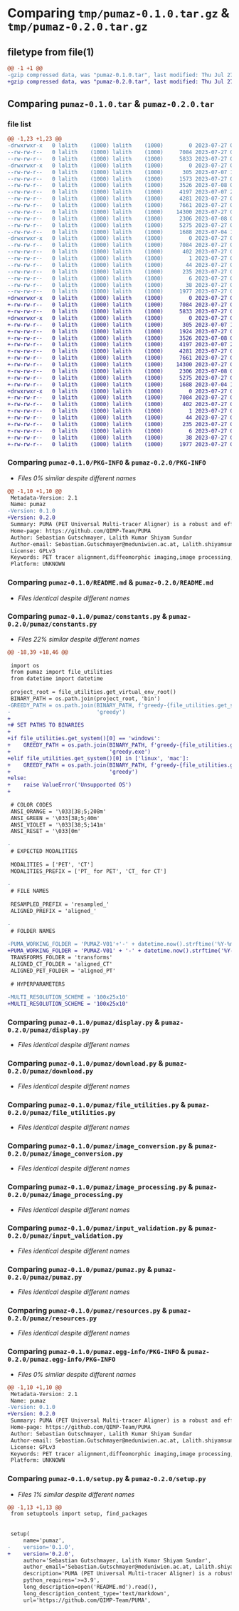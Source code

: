 # Comparing `tmp/pumaz-0.1.0.tar.gz` & `tmp/pumaz-0.2.0.tar.gz`

## filetype from file(1)

```diff
@@ -1 +1 @@
-gzip compressed data, was "pumaz-0.1.0.tar", last modified: Thu Jul 27 07:36:53 2023, max compression
+gzip compressed data, was "pumaz-0.2.0.tar", last modified: Thu Jul 27 08:18:30 2023, max compression
```

## Comparing `pumaz-0.1.0.tar` & `pumaz-0.2.0.tar`

### file list

```diff
@@ -1,23 +1,23 @@
-drwxrwxr-x   0 lalith    (1000) lalith    (1000)        0 2023-07-27 07:36:53.424714 pumaz-0.1.0/
--rw-rw-r--   0 lalith    (1000) lalith    (1000)     7084 2023-07-27 07:36:53.424714 pumaz-0.1.0/PKG-INFO
--rw-rw-r--   0 lalith    (1000) lalith    (1000)     5833 2023-07-27 07:34:55.000000 pumaz-0.1.0/README.md
-drwxrwxr-x   0 lalith    (1000) lalith    (1000)        0 2023-07-27 07:36:53.424714 pumaz-0.1.0/pumaz/
--rw-rw-r--   0 lalith    (1000) lalith    (1000)      305 2023-07-07 18:44:14.000000 pumaz-0.1.0/pumaz/__init__.py
--rw-rw-r--   0 lalith    (1000) lalith    (1000)     1573 2023-07-27 07:34:55.000000 pumaz-0.1.0/pumaz/constants.py
--rw-rw-r--   0 lalith    (1000) lalith    (1000)     3526 2023-07-08 08:44:00.000000 pumaz-0.1.0/pumaz/display.py
--rw-rw-r--   0 lalith    (1000) lalith    (1000)     4197 2023-07-07 20:08:58.000000 pumaz-0.1.0/pumaz/download.py
--rw-rw-r--   0 lalith    (1000) lalith    (1000)     4281 2023-07-27 07:34:55.000000 pumaz-0.1.0/pumaz/file_utilities.py
--rw-rw-r--   0 lalith    (1000) lalith    (1000)     7661 2023-07-27 07:34:55.000000 pumaz-0.1.0/pumaz/image_conversion.py
--rw-rw-r--   0 lalith    (1000) lalith    (1000)    14300 2023-07-27 07:34:55.000000 pumaz-0.1.0/pumaz/image_processing.py
--rw-rw-r--   0 lalith    (1000) lalith    (1000)     2306 2023-07-08 08:25:48.000000 pumaz-0.1.0/pumaz/input_validation.py
--rw-rw-r--   0 lalith    (1000) lalith    (1000)     5275 2023-07-27 07:34:55.000000 pumaz-0.1.0/pumaz/pumaz.py
--rw-rw-r--   0 lalith    (1000) lalith    (1000)     1688 2023-07-04 19:36:14.000000 pumaz-0.1.0/pumaz/resources.py
-drwxrwxr-x   0 lalith    (1000) lalith    (1000)        0 2023-07-27 07:36:53.424714 pumaz-0.1.0/pumaz.egg-info/
--rw-rw-r--   0 lalith    (1000) lalith    (1000)     7084 2023-07-27 07:36:53.000000 pumaz-0.1.0/pumaz.egg-info/PKG-INFO
--rw-rw-r--   0 lalith    (1000) lalith    (1000)      402 2023-07-27 07:36:53.000000 pumaz-0.1.0/pumaz.egg-info/SOURCES.txt
--rw-rw-r--   0 lalith    (1000) lalith    (1000)        1 2023-07-27 07:36:53.000000 pumaz-0.1.0/pumaz.egg-info/dependency_links.txt
--rw-rw-r--   0 lalith    (1000) lalith    (1000)       44 2023-07-27 07:36:53.000000 pumaz-0.1.0/pumaz.egg-info/entry_points.txt
--rw-rw-r--   0 lalith    (1000) lalith    (1000)      235 2023-07-27 07:36:53.000000 pumaz-0.1.0/pumaz.egg-info/requires.txt
--rw-rw-r--   0 lalith    (1000) lalith    (1000)        6 2023-07-27 07:36:53.000000 pumaz-0.1.0/pumaz.egg-info/top_level.txt
--rw-rw-r--   0 lalith    (1000) lalith    (1000)       38 2023-07-27 07:36:53.424714 pumaz-0.1.0/setup.cfg
--rw-rw-r--   0 lalith    (1000) lalith    (1000)     1977 2023-07-27 07:36:49.000000 pumaz-0.1.0/setup.py
+drwxrwxr-x   0 lalith    (1000) lalith    (1000)        0 2023-07-27 08:18:30.452992 pumaz-0.2.0/
+-rw-rw-r--   0 lalith    (1000) lalith    (1000)     7084 2023-07-27 08:18:30.452992 pumaz-0.2.0/PKG-INFO
+-rw-rw-r--   0 lalith    (1000) lalith    (1000)     5833 2023-07-27 07:34:55.000000 pumaz-0.2.0/README.md
+drwxrwxr-x   0 lalith    (1000) lalith    (1000)        0 2023-07-27 08:18:30.452992 pumaz-0.2.0/pumaz/
+-rw-rw-r--   0 lalith    (1000) lalith    (1000)      305 2023-07-07 18:44:14.000000 pumaz-0.2.0/pumaz/__init__.py
+-rw-rw-r--   0 lalith    (1000) lalith    (1000)     1924 2023-07-27 08:14:47.000000 pumaz-0.2.0/pumaz/constants.py
+-rw-rw-r--   0 lalith    (1000) lalith    (1000)     3526 2023-07-08 08:44:00.000000 pumaz-0.2.0/pumaz/display.py
+-rw-rw-r--   0 lalith    (1000) lalith    (1000)     4197 2023-07-07 20:08:58.000000 pumaz-0.2.0/pumaz/download.py
+-rw-rw-r--   0 lalith    (1000) lalith    (1000)     4281 2023-07-27 07:34:55.000000 pumaz-0.2.0/pumaz/file_utilities.py
+-rw-rw-r--   0 lalith    (1000) lalith    (1000)     7661 2023-07-27 07:34:55.000000 pumaz-0.2.0/pumaz/image_conversion.py
+-rw-rw-r--   0 lalith    (1000) lalith    (1000)    14300 2023-07-27 07:34:55.000000 pumaz-0.2.0/pumaz/image_processing.py
+-rw-rw-r--   0 lalith    (1000) lalith    (1000)     2306 2023-07-08 08:25:48.000000 pumaz-0.2.0/pumaz/input_validation.py
+-rw-rw-r--   0 lalith    (1000) lalith    (1000)     5275 2023-07-27 07:34:55.000000 pumaz-0.2.0/pumaz/pumaz.py
+-rw-rw-r--   0 lalith    (1000) lalith    (1000)     1688 2023-07-04 19:36:14.000000 pumaz-0.2.0/pumaz/resources.py
+drwxrwxr-x   0 lalith    (1000) lalith    (1000)        0 2023-07-27 08:18:30.452992 pumaz-0.2.0/pumaz.egg-info/
+-rw-rw-r--   0 lalith    (1000) lalith    (1000)     7084 2023-07-27 08:18:30.000000 pumaz-0.2.0/pumaz.egg-info/PKG-INFO
+-rw-rw-r--   0 lalith    (1000) lalith    (1000)      402 2023-07-27 08:18:30.000000 pumaz-0.2.0/pumaz.egg-info/SOURCES.txt
+-rw-rw-r--   0 lalith    (1000) lalith    (1000)        1 2023-07-27 08:18:30.000000 pumaz-0.2.0/pumaz.egg-info/dependency_links.txt
+-rw-rw-r--   0 lalith    (1000) lalith    (1000)       44 2023-07-27 08:18:30.000000 pumaz-0.2.0/pumaz.egg-info/entry_points.txt
+-rw-rw-r--   0 lalith    (1000) lalith    (1000)      235 2023-07-27 08:18:30.000000 pumaz-0.2.0/pumaz.egg-info/requires.txt
+-rw-rw-r--   0 lalith    (1000) lalith    (1000)        6 2023-07-27 08:18:30.000000 pumaz-0.2.0/pumaz.egg-info/top_level.txt
+-rw-rw-r--   0 lalith    (1000) lalith    (1000)       38 2023-07-27 08:18:30.452992 pumaz-0.2.0/setup.cfg
+-rw-rw-r--   0 lalith    (1000) lalith    (1000)     1977 2023-07-27 08:17:33.000000 pumaz-0.2.0/setup.py
```

### Comparing `pumaz-0.1.0/PKG-INFO` & `pumaz-0.2.0/PKG-INFO`

 * *Files 0% similar despite different names*

```diff
@@ -1,10 +1,10 @@
 Metadata-Version: 2.1
 Name: pumaz
-Version: 0.1.0
+Version: 0.2.0
 Summary: PUMA (PET Universal Multi-tracer Aligner) is a robust and efficient tool for aligning images from different PET tracers. It leverages advanced diffeomorphic imaging techniques to offer high-precision alignment for multiplexed tracer images. PUMA aims to significantly enhance the accuracy and reproducibility of PET image studies.
 Home-page: https://github.com/QIMP-Team/PUMA
 Author: Sebastian Gutschmayer, Lalith Kumar Shiyam Sundar
 Author-email: Sebastian.Gutschmayer@meduniwien.ac.at, Lalith.shiyamsundar@meduniwien.ac.at
 License: GPLv3
 Keywords: PET tracer alignment,diffeomorphic imaging,image processing,multiplexed tracers
 Platform: UNKNOWN
```

### Comparing `pumaz-0.1.0/README.md` & `pumaz-0.2.0/README.md`

 * *Files identical despite different names*

### Comparing `pumaz-0.1.0/pumaz/constants.py` & `pumaz-0.2.0/pumaz/constants.py`

 * *Files 22% similar despite different names*

```diff
@@ -18,39 +18,46 @@
 
 import os
 from pumaz import file_utilities
 from datetime import datetime
 
 project_root = file_utilities.get_virtual_env_root()
 BINARY_PATH = os.path.join(project_root, 'bin')
-GREEDY_PATH = os.path.join(BINARY_PATH, f'greedy-{file_utilities.get_system()[0]}-{file_utilities.get_system()[1]}',
-                           'greedy')
+
+# SET PATHS TO BINARIES
+
+if file_utilities.get_system()[0] == 'windows':
+    GREEDY_PATH = os.path.join(BINARY_PATH, f'greedy-{file_utilities.get_system()[0]}-{file_utilities.get_system()[1]}',
+                               'greedy.exe')
+elif file_utilities.get_system()[0] in ['linux', 'mac']:
+    GREEDY_PATH = os.path.join(BINARY_PATH, f'greedy-{file_utilities.get_system()[0]}-{file_utilities.get_system()[1]}',
+                               'greedy')
+else:
+    raise ValueError('Unsupported OS')
+
 
 # COLOR CODES
 ANSI_ORANGE = '\033[38;5;208m'
 ANSI_GREEN = '\033[38;5;40m'
 ANSI_VIOLET = '\033[38;5;141m'
 ANSI_RESET = '\033[0m'
 
-
 # EXPECTED MODALITIES
 
 MODALITIES = ['PET', 'CT']
 MODALITIES_PREFIX = ['PT_ for PET', 'CT_ for CT']
 
-
 # FILE NAMES
 
 RESAMPLED_PREFIX = 'resampled_'
 ALIGNED_PREFIX = 'aligned_'
 
-
 # FOLDER NAMES
 
-PUMA_WORKING_FOLDER = 'PUMAZ-V01'+'-' + datetime.now().strftime('%Y-%m-%d-%H-%M-%S')
+PUMA_WORKING_FOLDER = 'PUMAZ-V01' + '-' + datetime.now().strftime('%Y-%m-%d-%H-%M-%S')
 TRANSFORMS_FOLDER = 'transforms'
 ALIGNED_CT_FOLDER = 'aligned_CT'
 ALIGNED_PET_FOLDER = 'aligned_PT'
 
 # HYPERPARAMETERS
 
-MULTI_RESOLUTION_SCHEME = '100x25x10'
+MULTI_RESOLUTION_SCHEME = '100x25x10'
```

### Comparing `pumaz-0.1.0/pumaz/display.py` & `pumaz-0.2.0/pumaz/display.py`

 * *Files identical despite different names*

### Comparing `pumaz-0.1.0/pumaz/download.py` & `pumaz-0.2.0/pumaz/download.py`

 * *Files identical despite different names*

### Comparing `pumaz-0.1.0/pumaz/file_utilities.py` & `pumaz-0.2.0/pumaz/file_utilities.py`

 * *Files identical despite different names*

### Comparing `pumaz-0.1.0/pumaz/image_conversion.py` & `pumaz-0.2.0/pumaz/image_conversion.py`

 * *Files identical despite different names*

### Comparing `pumaz-0.1.0/pumaz/image_processing.py` & `pumaz-0.2.0/pumaz/image_processing.py`

 * *Files identical despite different names*

### Comparing `pumaz-0.1.0/pumaz/input_validation.py` & `pumaz-0.2.0/pumaz/input_validation.py`

 * *Files identical despite different names*

### Comparing `pumaz-0.1.0/pumaz/pumaz.py` & `pumaz-0.2.0/pumaz/pumaz.py`

 * *Files identical despite different names*

### Comparing `pumaz-0.1.0/pumaz/resources.py` & `pumaz-0.2.0/pumaz/resources.py`

 * *Files identical despite different names*

### Comparing `pumaz-0.1.0/pumaz.egg-info/PKG-INFO` & `pumaz-0.2.0/pumaz.egg-info/PKG-INFO`

 * *Files 0% similar despite different names*

```diff
@@ -1,10 +1,10 @@
 Metadata-Version: 2.1
 Name: pumaz
-Version: 0.1.0
+Version: 0.2.0
 Summary: PUMA (PET Universal Multi-tracer Aligner) is a robust and efficient tool for aligning images from different PET tracers. It leverages advanced diffeomorphic imaging techniques to offer high-precision alignment for multiplexed tracer images. PUMA aims to significantly enhance the accuracy and reproducibility of PET image studies.
 Home-page: https://github.com/QIMP-Team/PUMA
 Author: Sebastian Gutschmayer, Lalith Kumar Shiyam Sundar
 Author-email: Sebastian.Gutschmayer@meduniwien.ac.at, Lalith.shiyamsundar@meduniwien.ac.at
 License: GPLv3
 Keywords: PET tracer alignment,diffeomorphic imaging,image processing,multiplexed tracers
 Platform: UNKNOWN
```

### Comparing `pumaz-0.1.0/setup.py` & `pumaz-0.2.0/setup.py`

 * *Files 1% similar despite different names*

```diff
@@ -1,13 +1,13 @@
 from setuptools import setup, find_packages
 
 
 setup(
     name='pumaz',
-    version='0.1.0',
+    version='0.2.0',
     author='Sebastian Gutschmayer, Lalith Kumar Shiyam Sundar',
     author_email='Sebastian.Gutschmayer@meduniwien.ac.at, Lalith.shiyamsundar@meduniwien.ac.at',
     description='PUMA (PET Universal Multi-tracer Aligner) is a robust and efficient tool for aligning images from different PET tracers. It leverages advanced diffeomorphic imaging techniques to offer high-precision alignment for multiplexed tracer images. PUMA aims to significantly enhance the accuracy and reproducibility of PET image studies.',
     python_requires='>=3.9',
     long_description=open('README.md').read(),
     long_description_content_type='text/markdown',
     url='https://github.com/QIMP-Team/PUMA',
```

